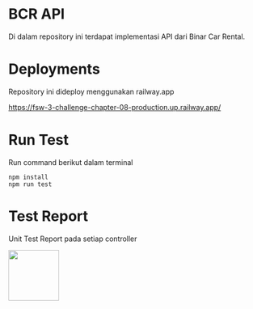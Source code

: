 # BCR API

Di dalam repository ini terdapat implementasi API dari Binar Car Rental.

# Deployments

Repository ini dideploy menggunakan railway.app

https://fsw-3-challenge-chapter-08-production.up.railway.app/

# Run Test

Run command berikut dalam terminal

```
npm install
npm run test
```

# Test Report

Unit Test Report pada setiap controller

<img src="/images/test-report" width="100px">
